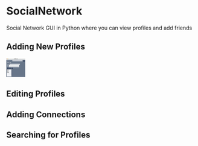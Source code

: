 # SocialNetwork
Social Network GUI in Python where you can view profiles and add friends


## Adding New Profiles
<img src="images/addNew.png" width="50" height="50">

## Editing Profiles

## Adding Connections

## Searching for Profiles
